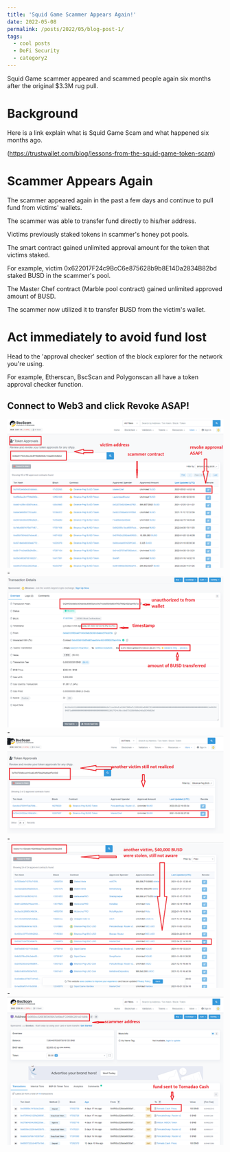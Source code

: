 ```yaml
---
title: 'Squid Game Scammer Appears Again!'
date: 2022-05-08
permalink: /posts/2022/05/blog-post-1/
tags:
  - cool posts
  - DeFi Security
  - category2
---
```


Squid Game scammer appeared and scammed people again six months after the original $3.3M rug pull.

Background
======
Here is a link explain what is Squid Game Scam and what happened six months ago.

(https://trustwallet.com/blog/lessons-from-the-squid-game-token-scam)

Scammer Appears Again
======
The scammer appeared again in the past a few days and continue to pull fund from victims' wallets.

The scammer was able to transfer fund directly to his/her address.

Victims previously staked tokens in scammer's honey pot pools.

The smart contract gained unlimited approval amount for the token that victims staked.

For example, victim 0x622017F24c9BcC6e875628b9b8E14Da2834B82bd staked BUSD in the scammer's pool.

The Master Chef contract (Marble pool contract) gained unlimited approved amount of BUSD.

The scammer now utilized it to transfer BUSD from the victim's wallet.

Act immediately to avoid fund lost
======
Head to the 'approval checker' section of the block explorer for the network you're using. 

For example, Etherscan, BscScan and Polygonscan all have a token approval checker function.

Connect to Web3 and click Revoke ASAP!
-
<img src='/images/0x622017F24c9BcC6e875628b9b8E14Da2834B82bd.png'>
-
<img src='/images/0x622017F24c9BcC6e875628b9b8E14Da2834B82bd-1.png'>
-
<img src='/images/0x704720D8CCE910Ca6c4F970DA2f4AfbeDf7A10d2.png'>
-
<img src='/images/0xd4C11C152eAeb192498dAa73Ca2b05c0309aa2b6.png'>
-
<img src='/images/0x9f00cc326EBE9056A7e99ecFC0498C261e51b8fb.png'>
